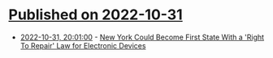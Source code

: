 # [Published on 2022-10-31](index.md)

* [2022-10-31, 20:01:00](https://yro.slashdot.org/story/22/10/31/1910223/new-york-could-become-first-state-with-a-right-to-repair-law-for-electronic-devices?utm_source=rss1.0mainlinkanon&utm_medium=feed) - [New York Could Become First State With a 'Right To Repair' Law for Electronic Devices](https://yro.slashdot.org/story/22/10/31/1910223/new-york-could-become-first-state-with-a-right-to-repair-law-for-electronic-devices?utm_source=rss1.0mainlinkanon&utm_medium=feed)
